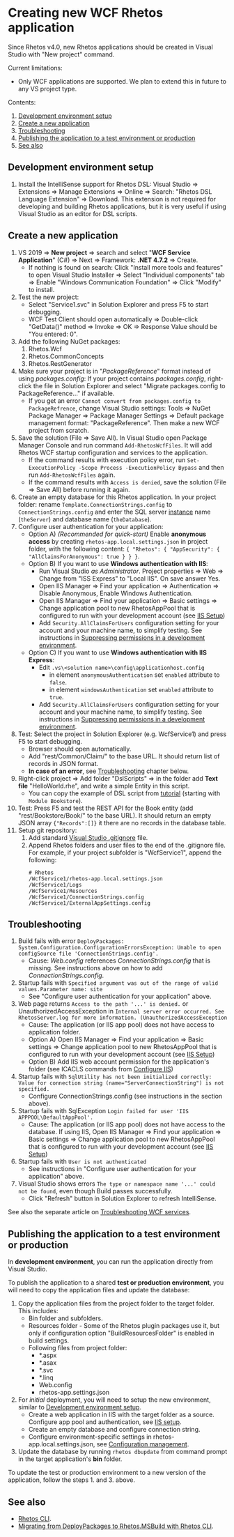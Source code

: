 # Creating new WCF Rhetos application

Since Rhetos v4.0, new Rhetos applications should be created in Visual Studio with "New project" command.

Current limitations:

* Only WCF applications are supported. We plan to extend this in future to any VS project type.

Contents:

1. [Development environment setup](#development-environment-setup)
2. [Create a new application](#create-a-new-application)
3. [Troubleshooting](#troubleshooting)
4. [Publishing the application to a test environment or production](#publishing-the-application-to-a-test-environment-or-production)
5. [See also](#see-also)

## Development environment setup

1. Install the IntelliSense support for Rhetos DSL: Visual Studio => Extensions =>
   Manage Extensions => Online => Search: "Rhetos DSL Language Extension" => Download.
   This extension is not required for developing and building Rhetos applications,
   but it is very useful if using Visual Studio as an editor for DSL scripts.

## Create a new application

1. VS 2019 => **New project** => search and select "**WCF Service Application**" (C#) => Next => Framework: **.NET 4.7.2** => Create.
   * If nothing is found on search: Click "Install more tools and features" to open
     Visual Studio Installer => Select "Individual components" tab =>
     Enable "Windows Communication Foundation" => Click "Modify" to install.
2. Test the new project:
   * Select "Service1.svc" in Solution Explorer and press F5 to start debugging.
   * WCF Test Client should open automatically => Double-click "GetData()" method => Invoke =>
     OK => Response Value should be "You entered: 0".
3. Add the following NuGet packages:
   1. Rhetos.Wcf
   2. Rhetos.CommonConcepts
   3. Rhetos.RestGenerator
4. Make sure your project is in "*PackageReference*" format instead of using *packages.config*:
   If your project contains *packages.config*, right-click the file in Solution Explorer
   and select "Migrate packages.config to PackageReference..." if available.
   * If you get an error `Cannot convert from packages.config to PackageRefrence`,
     change Visual Studio settings: Tools => NuGet Package Manager => Package Manager Settings =>
     Default package management format: "PackageReference".
     Then make a new WCF project from scratch.
5. Save the solution (File => Save All). In Visual Studio open Package Manager Console
   and run command `Add-RhetosWcfFiles`. It will add Rhetos WCF startup configuration and services
   to the application.
   * If the command results with execution policy error,
     run `Set-ExecutionPolicy -Scope Process -ExecutionPolicy Bypass` and then
     run `Add-RhetosWcfFiles` again.
   * If the command results with `Access is denied`, save the solution (File => Save All)
     before running it again.
6. Create an empty database for this Rhetos application.
   In your project folder: rename `Template.ConnectionStrings.config` to `ConnectionStrings.config`
   and enter the SQL server [instance](https://stackoverflow.com/a/45789478/2086516) name (`theServer`)
   and database name (`theDatabase`).
7. Configure user authentication for your application:
   * Option A) *(Recommended for quick-start)* Enable **anonymous access** by creating
     `rhetos-app.local.settings.json` in project folder, with the following content:
     `{ "Rhetos": { "AppSecurity": { "AllClaimsForAnonymous": true } } }`.
   * Option B) If you want to use **Windows authentication with IIS**:
      * Run Visual Studio *as Administrator*. Project properties => Web =>
        Change from "ISS Express" to "Local IIS". On save answer Yes.
      * Open IIS Manager => Find your application => Authentication =>
        Disable Anonymous, Enable Windows Authentication.
      * Open IIS Manager => Find your application => Basic settings => Change application pool
        to new RhetosAppPool that is configured to run with your development account
        (see [IIS Setup](Development-environment-setup#iis-setup))
      * Add `Security.AllClaimsForUsers` configuration setting for your account and your
        machine name, to simplify testing. See instructions in
        [Suppressing permissions in a development environment](Basic-permissions#suppressing-permissions-in-a-development-environment).
   * Option C) If you want to use **Windows authentication with IIS Express**:
     * Edit `.vs\<solution name>\config\applicationhost.config`
       * in element `anonymousAuthentication` set `enabled` attribute to `false`.
       * in element `windowsAuthentication` set `enabled` attribute to `true`.
     * Add `Security.AllClaimsForUsers` configuration setting for your account and your
       machine name, to simplify testing. See instructions in
       [Suppressing permissions in a development environment](Basic-permissions#suppressing-permissions-in-a-development-environment).
8. Test: Select the project in Solution Explorer (e.g. WcfService1) and press F5 to start debugging.
    * Browser should open automatically.
    * Add "rest/Common/Claim/" to the base URL. It should return list of records in JSON format.
    * **In case of an error**, see [Troubleshooting](#troubleshooting) chapter below.
9. Right-click project => Add folder "DslScripts" => in the folder add **Text file**
   "HelloWorld.rhe", and write a simple Entity in this script.
    * You can copy the example of DSL script from
      [tutorial](Create-your-first-Rhetos-application)
      (starting with `Module Bookstore`).
10. Test: Press F5 and test the REST API for the Book entity
    (add "rest/Bookstore/Book/" to the base URL). It should return an empty JSON array
    `{"Records":[]}` it there are no records in the database table.
11. Setup git repository:
    1. Add standard [Visual Studio .gitignore](https://github.com/github/gitignore/blob/master/VisualStudio.gitignore) file.
    2. Append Rhetos folders and user files to the end of the .gitignore file.
       For example, if your project subfolder is "WcfService1", append the following:
       ```text
       # Rhetos
       /WcfService1/rhetos-app.local.settings.json
       /WcfService1/Logs
       /WcfService1/Resources
       /WcfService1/ConnectionStrings.config
       /WcfService1/ExternalAppSettings.config
       ```

## Troubleshooting

1. Build fails with error `DeployPackages: System.Configuration.ConfigurationErrorsException: Unable to open configSource file 'ConnectionStrings.config'.`
   * Cause: *Web.config* references *ConnectionStrings.config* that is missing. See instructions above on how to add *ConnectionStrings.config*.
2. Startup fails with `Specified argument was out of the range of valid values.Parameter name: site`
   * See "Configure user authentication for your application" above.
3. Web page returns `Access to the path '...' is denied.` or UnauthorizedAccessException in `Internal server error occurred. See RhetosServer.log for more information. (UnauthorizedAccessException`
   * Cause: The application (or IIS app pool) does not have access to application folder.
   * Option A) Open IIS Manager => Find your application => Basic settings => Change application pool to new RhetosAppPool that is configured to run with your development account (see [IIS Setup](Development-environment-setup#iis-setup))
   * Option B) Add IIS web account permission for the application's folder (see ICACLS commands from [Configure IIS](https://github.com/Rhetos/AspNetFormsAuth#2-configure-iis))
4. Startup fails with `SqlUtility has not been initialized correctly: Value for connection string (name="ServerConnectionString") is not specified.`
   * Configure ConnectionStrings.config (see instructions in the section above).
5. Startup fails with SqlException `Login failed for user 'IIS APPPOOL\DefaultAppPool'.`
   * Cause: The application (or IIS app pool) does not have access to the database. If using IIS, Open IIS Manager => Find your application => Basic settings => Change application pool to new RhetosAppPool that is configured to run with your development account (see [IIS Setup](Development-environment-setup#iis-setup))
6. Startup fails with `User is not authenticated`
   * See instructions in "Configure user authentication for your application" above.
7. Visual Studio shows errors `The type or namespace name '...' could not be found`, even though Build passes successfully.
   * Click "Refresh" button in Solution Explorer to refresh IntelliSense.

See also the separate article on [Troubleshooting WCF services](Troubleshooting-WCF-services).

## Publishing the application to a test environment or production

In **development environment**, you can run the application directly from Visual Studio.

To publish the application to a shared **test or production environment**,
you will need to copy the application files and update the database:

1. Copy the application files from the project folder to the target folder. This includes:
   * Bin folder and subfolders.
   * Resources folder - Some of the Rhetos plugin packages use it, but only if configuration option
     "BuildResourcesFolder" is enabled in build settings.
   * Following files from project folder:
     * *.aspx
     * *.asax
     * *.svc
     * *.linq
     * Web.config
     * rhetos-app.settings.json
2. For *initial* deployment, you will need to setup the new environment,
   similar to [Development environment setup](Development-Environment-Setup).
   * Create a web application in IIS with the target folder as a source.
     Configure app pool and authentication, see [IIS setup](Development-Environment-Setup#iis-setup).
   * Create an empty database and configure connection string.
   * Configure environment-specific settings in rhetos-app.local.settings.json,
     see [Configuration management](Configuration-management).
3. Update the database by running `rhetos dbupdate` from command prompt
   in the target application's **bin** folder.

To update the test or production environment to a new version of the application,
follow the steps 1. and 3. above.

## See also

* [Rhetos CLI](Rhetos-CLI).
* [Migrating from DeployPackages to Rhetos.MSBuild with Rhetos CLI](Migrating-from-DeployPackages-to-Rhetos-CLI).
